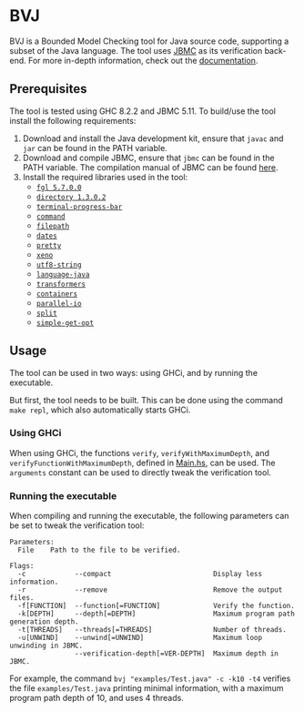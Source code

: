 # BVJ

BVJ is a Bounded Model Checking tool for Java source code, supporting a subset
of the Java language. The tool uses [JBMC](https://github.com/diffblue/cbmc) as
its verification back-end. For more in-depth information, check out the [documentation](doc/Documentation.pdf).

## Prerequisites

The tool is tested using GHC 8.2.2 and JBMC 5.11. To build/use the tool install the following requirements:

1. Download and install the Java development kit, ensure that `javac` and `jar` can be found in the PATH variable.
2. Download and compile JBMC, ensure that `jbmc` can be found in the PATH variable. The compilation manual of JBMC can be found [here](https://github.com/diffblue/cbmc/blob/develop/COMPILING.md).
3. Install the required libraries used in the tool:
    * [`fgl 5.7.0.0`](http://hackage.haskell.org/package/fgl-5.7.0.0)
    * [`directory 1.3.0.2`](http://hackage.haskell.org/package/directory-1.3.0.2)
    * [`terminal-progress-bar`](hackage.haskell.org/package/terminal-progress-bar)
    * [`command`](http://hackage.haskell.org/package/command)
    * [`filepath`](http://hackage.haskell.org/package/filepath)
    * [`dates`](http://hackage.haskell.org/package/dates)
    * [`pretty`](http://hackage.haskell.org/package/pretty)
    * [`xeno`](http://hackage.haskell.org/package/xeno)
    * [`utf8-string`](http://hackage.haskell.org/package/utf8-string)
    * [`language-java`](http://hackage.haskell.org/package/language-java)
    * [`transformers`](http://hackage.haskell.org/package/transformers)
    * [`containers`](http://hackage.haskell.org/package/containers)
    * [`parallel-io`](http://hackage.haskell.org/package/parallel-io)
    * [`split`](http://hackage.haskell.org/package/split)
    * [`simple-get-opt`](http://hackage.haskell.org/package/simple-get-opt)

## Usage

The tool can be used in two ways: using GHCi, and by running the executable.

But first, the tool needs to be built. This can be done using the command `make repl`, which also automatically starts GHCi.

### Using GHCi

When using GHCi, the functions `verify`, `verifyWithMaximumDepth`, and `verifyFunctionWithMaximumDepth`, defined in [Main.hs](app/Main.hs), can be used. The `arguments` constant can be used to directly tweak the verification tool.

### Running the executable

When compiling and running the executable, the following parameters can be set to tweak the verification tool:

```
Parameters:
  File    Path to the file to be verified.

Flags:
  -c            --compact                         Display less information.
  -r            --remove                          Remove the output files.
  -f[FUNCTION]  --function[=FUNCTION]             Verify the function.
  -k[DEPTH]     --depth[=DEPTH]                   Maximum program path generation depth.
  -t[THREADS]   --threads[=THREADS]               Number of threads.
  -u[UNWIND]    --unwind[=UNWIND]                 Maximum loop unwinding in JBMC.
                --verification-depth[=VER-DEPTH]  Maximum depth in JBMC.
```

For example, the command `bvj "examples/Test.java" -c -k10 -t4` verifies the file `examples/Test.java` printing minimal information, with a maximum program path depth of 10, and uses 4 threads.